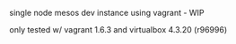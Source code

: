 single node mesos dev instance using vagrant - WIP

only tested w/ vagrant 1.6.3 and virtualbox 4.3.20 (r96996) 

